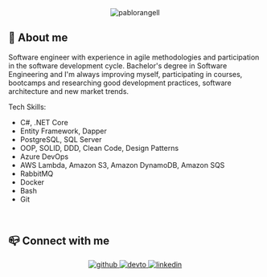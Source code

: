 <!--<img width=100% src="https://capsule-render.vercel.app/api?type=waving&color=7B2869&height=120&section=header"/>

-->
<div align="center">

 <img src="https://komarev.com/ghpvc/?username=pablorangell&label=Profile%20views&color=7B2869&style=flat" alt="pablorangell" />

</div>

## 📌 About me

Software engineer with experience in agile methodologies and participation in the software development cycle. Bachelor's degree in Software Engineering and I'm always improving myself, participating in courses, bootcamps and researching good development practices, software architecture and new market trends.

Tech Skills:
- C#, .NET Core
- Entity Framework, Dapper
- PostgreSQL, SQL Server
- OOP,  SOLID, DDD, Clean Code, Design Patterns
- Azure DevOps
- AWS Lambda, Amazon S3, Amazon DynamoDB, Amazon SQS
- RabbitMQ
- Docker
- Bash
- Git

<br>

## 📪 Connect with me
<div align="center">
<a href="https://github.com/pablorangell" target="_blank">
<img src=https://img.shields.io/badge/github-%2324292e.svg?&style=for-the-badge&logo=github&logoColor=white alt=github style="margin-bottom: 5px;" />
</a>
<a href="https://dev.to/pablorangell" target="_blank">
<img src=https://img.shields.io/badge/dev.to-%2308090A.svg?&style=for-the-badge&logo=dev.to&logoColor=white alt=devto style="margin-bottom: 5px;" />
</a>
<a href="https://linkedin.com/in/pablorangelofc" target="_blank">
<img src=https://img.shields.io/badge/linkedin-%231E77B5.svg?&style=for-the-badge&logo=linkedin&logoColor=white alt=linkedin style="margin-bottom: 5px;" />
</a>  
</div> 

<!--
## 📊 GitHub stats
<div align="center">
    

![](https://github-readme-stats.vercel.app/api?username=pablorangell&show_icons=true&theme=synthwave)

![](https://github-readme-stats.vercel.app/api/top-langs/?username=pablorangell&theme=synthwave&hide_border=false&include_all_commits=false&count_private=false&layout=compact)<br/>

</div>

  


  <!--![Snake animation](https://github.com/pablorangell/pablorangell/blob/output/github-contribution-grid-snake.svg)-->

</div>

